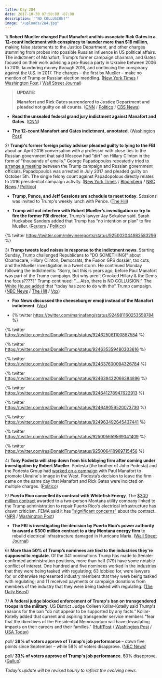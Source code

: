 ```yaml
---
title: Day 284
date: 2017-10-30 07:50:00 -07:00
description: '"NO COLLUSION!"'
image: "/uploads/284.jpg"
---
```


1/ **Robert Mueller charged Paul Manafort and his associate Rick Gates in a 12-count indictment with conspiracy to launder more than $18 million**, making false statements to the Justice Department, and other charges stemming from probes into possible Russian influence in US political affairs. The indictment of Manafort, Trump's former campaign chairman, and Gates focused on their work advising a pro-Russia party in Ukraine between 2006 to 2015, laundering money through 2016, and continuing the conspiracy against the U.S. in 2017. The charges – the first by Mueller – make no mention of Trump or Russian election meddling.  ([New York Times](https://www.nytimes.com/2017/10/30/us/politics/paul-manafort-indicted.html) / [Washington Post](https://www.washingtonpost.com/world/national-security/manafort-and-former-business-partner-asked-to-surrender-in-connection-with-special-counsel-probe/2017/10/30/6fe051f0-bd67-11e7-959c-fe2b598d8c00_story.html) / [Wall Street Journal](https://www.wsj.com/articles/former-trump-campaign-chairman-paul-manafort-charged-in-russia-probe-1509365767))

> **UPDATE:**
>
> **Manafort and Rick Gates surrendered to Justice Department and pleaded not guilty on all counts**. ([CNN](http://www.cnn.com/2017/10/30/politics/paul-manafort-russia-investigation-surrender/index.html) / [Politico](https://www.politico.com/story/2017/10/30/manafort-surrender-fbi-authorities-244305) / [CBS News](https://www.cbsnews.com/news/paul-manafort-fbi-surrender-indictment-12-counts-conspiracy-live-updates/))

* **Read the unsealed federal grand jury indictment against Manafort and Gates**. ([CNN](http://www.cnn.com/2017/10/30/politics/indictment-manafort-gates/index.html))

* **The 12-count Manafort and Gates indictment, annotated**. ([Washington Post](https://www.washingtonpost.com/news/the-fix/wp/2017/10/30/the-paul-manafort-and-rick-gates-indictment-annotated/))

2/ **Trump's former foreign policy adviser pleaded guilty to lying to the FBI** about an April 2016 conversation with a professor with close ties to the Russian government that said Moscow had "dirt" on Hillary Clinton in the form of "thousands of emails." George Papadopoulos repeatedly tried to [arrange a meeting](https://whatthefuckjusthappenedtoday.com/2017/08/14/day-207/#8-a-junior-trump-campaign-adviser-re) between the Trump campaign and Russian government officials. Papadopoulos was arrested in July 2017 and pleaded guilty on October 5th. The single felony count against Papadopolous directly relates to 2016 presidential campaign activity. ([New York Times](https://www.nytimes.com/2017/10/30/us/politics/george-papadopoulos-russia.html) / [Bloomberg](https://www.bloomberg.com/news/articles/2017-10-30/trump-foreign-policy-adviser-pleaded-guilty-in-mueller-probe) / [NBC News](https://www.nbcnews.com/news/us-news/trump-campaign-adviser-george-papadopoulos-pleads-guilty-lying-n815596) / [Politico](https://www.politico.com/story/2017/10/30/former-trump-campaign-adviser-pleads-guilty-to-lying-to-fbi-about-russia-contacts-244311))

* **Trump, Pence, and Jeff Sessions are schedule to meet today**. Sessions was invited to Trump's weekly lunch with Pence. ([The Hill](http://thehill.com/homenews/administration/357783-trump-to-lunch-with-sessions-amid-manafort-charges))

* **Trump will not interfere with Robert Mueller's investigation or try to fire the former FBI director**, Trump's lawyer Jay Sekulow said. Sarah Huckabee Sanders added that Trump has “no intention or plan” to fire Mueller. ([Reuters](https://www.reuters.com/article/us-usa-trump-russia-sekulow/trump-not-interfering-with-probe-wont-fire-mueller-lawyer-to-cnn-idUSKBN1CZ281) / [Politico](https://www.politico.com/story/2017/10/30/mueller-investigation-trump-white-house-response-244325))

{% twitter https://twitter.com/mlevinereports/status/925003044982583296 %}

3/ **Trump tweets loud noises in response to the indictment news**. Starting Sunday, Trump challenged Republicans to "DO SOMETHING!" about Obamacare, Hillary Clinton, Democrats, the Fusion GPS dossier, tax cuts, and the Mueller investigation in a tweet storm. He continued Monday following the indictments: "Sorry, but this is years ago, before Paul Manafort was part of the Trump campaign. But why aren’t Crooked Hillary & the Dems the focus?????" Trump continued: "....Also, there is NO COLLUSION!" The [White House added](http://www.cnn.com/2017/10/30/politics/white-house-reaction/index.html) that "today has zero to do with the" Trump campaign. ([NBC News](https://www.nbcnews.com/politics/donald-trump/trump-goes-tweet-storm-about-health-care-clinton-dossier-more-n815416) / [The Hill](http://thehill.com/homenews/administration/357789-trump-on-manafort-indictment-it-was-years-ago-why-isnt-clinton-the) / [Vox](https://www.vox.com/2017/10/30/16570554/manafort-indictment-trump-tweet))

* **Fox News discussed the cheeseburger emoji instead of the Manafort indictment**. ([Vox](https://www.vox.com/policy-and-politics/2017/10/30/16570198/trump-manafort-indictment-fox-news))

* {% twitter https://twitter.com/marinafang/status/924981160253558784 %}

{% twitter https://twitter.com/realDonaldTrump/status/924625061100867584 %}

{% twitter https://twitter.com/realDonaldTrump/status/924635359480303616 %}

{% twitter https://twitter.com/realDonaldTrump/status/924637600094326784 %}

{% twitter https://twitter.com/realDonaldTrump/status/924639422066384896 %}

{% twitter https://twitter.com/realDonaldTrump/status/924641278947622913 %}

{% twitter https://twitter.com/realDonaldTrump/status/924649059520073730 %}

{% twitter https://twitter.com/realDonaldTrump/status/924963492645437441 %}

{% twitter https://twitter.com/realDonaldTrump/status/925005659569041409 %}

{% twitter https://twitter.com/realDonaldTrump/status/925006418989715456 %}

4/ **Tony Podesta will step down from his lobbying firm after coming under investigation by Robert Mueller**. Podesta (the brother of John Podesta) and the Podesta Group had [worked on a campaign](https://whatthefuckjusthappenedtoday.com/2017/10/23/day-277/#special-counsel-robert-mueller-is-in) with Paul Manafort to promote Ukraine's image in the West. Podesta’s decision to leave the firm came on the same day that Manafort and Rick Gates were indicted on multiple charges. ([Politico](https://www.politico.com/story/2017/10/30/tony-podesta-stepping-down-from-lobbying-giant-amid-mueller-probe-244314))

5/ **Puerto Rico cancelled its contract with Whitefish Energy**. The [$300 million contract](https://whatthefuckjusthappenedtoday.com/2017/10/24/day-278/#7-a-two-person-montana-utility-compa) awarded to a two-person Montana utility company linked to the Trump administration to repair Puerto Rico's electrical infrastructure has drawn criticism. FEMA said it has ["significant concerns"](https://whatthefuckjusthappenedtoday.com/2017/10/27/day-281/#7-the-whitefish-contract-with-puerto) about the contract. ([NPR](http://www.npr.org/sections/thetwo-way/2017/10/29/560683583/puerto-rican-governor-calls-for-cancellation-of-controversial-whitefish-contract) / [Washington Post](https://www.washingtonpost.com/business/economy/puerto-rico-governor-says-contract-to-whitefish-company-should-be-canceled/2017/10/29/e5336cda-bcb8-11e7-97d9-bdab5a0ab381_story.html))

* **The FBI is investigating the decision by Puerto Rico’s power authority to award a $300 million contract to a tiny Montana energy firm** to rebuild electrical infrastructure damaged in Hurricane Maria. ([Wall Street Journal](https://www.wsj.com/articles/fbi-is-probing-puerto-rico-power-contract-1509379394))

6/ **More than 50% of Trump’s nominees are tied to the industries they're supposed to regulate**. Of the 341 nominations Trump has made to Senate-confirmed administration positions, more than half (179) have some notable conflict of interest. One hundred and five nominees worked in the industries that they were being tasked with regulating; 63 lobbied for, were lawyers for, or otherwise represented industry members that they were being tasked with regulating; and 11 received payments or campaign donations from members of the industry that they were being tasked with regulating. ([The Daily Beast](https://www.thedailybeast.com/donald-trump-pledged-to-drain-the-swamp-instead-he-filled-it-with-industry-sharks))

7/ **A federal judge blocked enforcement of Trump's ban on transgendered troops in the military**. US District Judge Colleen Kollar-Kotelly said Trump's reasons for the ban "do not appear to be supported by any facts." Kollar-Kotelly added that current and aspiring transgender service members "fear that the directives of the Presidential Memorandum will have devastating impacts on their careers and their families." ([HuffPost](https://www.huffingtonpost.com/entry/trump-transgender-military-ban-blocked_us_59f7572ce4b0aec146792e00) / [Washington Post](https://www.washingtonpost.com/news/post-nation/wp/2017/10/30/federal-judge-blocks-enforcement-of-trumps-directive-banning-military-service-by-transgender-individuals/) / [USA Today](https://www.usatoday.com/story/news/politics/2017/10/30/court-blocks-trumps-ban-transgender-troops/813907001/))

poll/ **38% of voters approve of Trump's job performance** – down five points since September – while 58% of voters disapprove. ([NBC News](https://www.nbcnews.com/politics/donald-trump/trump-s-approval-rating-drops-lowest-level-yet-new-nbc-n815321))

poll/ **33% of voters approve of Trump's job performance**. 60% disapprove. ([Gallup](http://news.gallup.com/poll/201617/gallup-daily-trump-job-approval.aspx))

*Today's update will be revised hourly to reflect the evolving news.*
